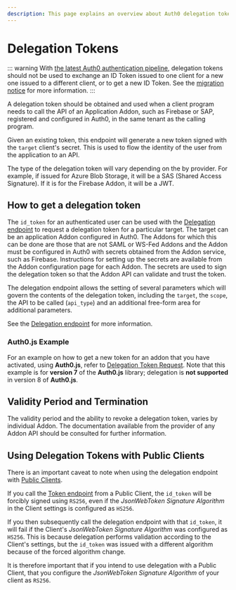 ```yaml
---
description: This page explains an overview about Auth0 delegation tokens.
---
```


# Delegation Tokens

::: warning
With [the latest Auth0 authentication pipeline](/api-auth/intro), delegation tokens should not be used to exchange an ID Token issued to one client for a new one issued to a different client, or to get a new ID Token. See the [migration notice](/migrations#introducing-api-authorization-with-third-party-vendor-apis) for more information.
:::

A delegation token should be obtained and used when a client program needs to call the API of an Application Addon, such as Firebase or SAP, registered and configured in Auth0, in the same tenant as the calling program.

Given an existing token, this endpoint will generate a new token signed with the `target` client's secret. This is used to flow the identity of the user from the application to an API.

The type of the delegation token will vary depending on the by provider. For example, if issued for Azure Blob Storage, it will be a SAS (Shared Access Signature). If it is for the Firebase Addon, it will be a JWT.

## How to get a delegation token

The `id_token` for an authenticated user can be used with the [Delegation endpoint](/api/authentication#delegation) to request a delegation token for a particular target. The target can be an application Addon configured in Auth0. The Addons for which this can be done are those that are not SAML or WS-Fed Addons and the Addon must be configured in Auth0 with secrets obtained from the Addon service, such as Firebase. Instructions for setting up the secrets are available from the Addon configuration page for each Addon. The secrets are used to sign the delegation token so that the Addon API can validate and trust the token.

The delegation endpoint allows the setting of several parameters which will govern the contents of the delegation token, including the `target`, the `scope`, the API to be called (`api_type`) and an additional free-form area for additional parameters.

See the [Delegation endpoint](/api/authentication#delegation) for more information.

### Auth0.js Example

For an example on how to get a new token for an addon that you have activated, using __Auth0.js__, refer to [Delegation Token Request](/libraries/auth0js/v7#delegation-token-request). Note that this example is for **version 7** of the __Auth0.js__ library; delegation is **not supported** in version 8 of __Auth0.js__.

## Validity Period and Termination

The validity period and the ability to revoke a delegation token, varies by individual Addon. The documentation available from the provider of any Addon API should be consulted for further information.

## Using Delegation Tokens with Public Clients

There is an important caveat to note when using the delegation endpoint with [Public Clients](/clients/client-types#public-clients). 

If you call the [Token endpoint](/api/authentication#get-token) from a Public Client, the `id_token` will be forcibly signed using `RS256`, even if the _JsonWebToken Signature Algorithm_ in the Client settings is configured as `HS256`.

If you then subsequently call the delegation endpoint with that `id_token`, it will fail if the Client's _JsonWebToken Signature Algorithm_ was configured as `HS256`. This is because delegation performs validation according to the Client's settings, but the `id_token` was issued with a different algorithm because of the forced algorithm change.

It is therefore important that if you intend to use delegation with a Public Client, that you configure the _JsonWebToken Signature Algorithm_ of your client as `RS256`.
